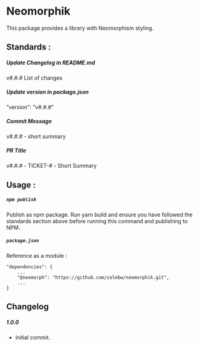 # Neomorphik

This package provides a library with Neomorphism styling.

## Standards :

##### Update Changelog in README.md
v#.#.# List of changes

##### Update version in package.json
"version": "v#.#.#"

##### Commit Message
v#.#.# - short summary

##### PR Title
v#.#.# - TICKET-# - Short Summary

## Usage :

##### `npm publish`
Publish as npm package. Run yarn build and ensure you have followed the standards section above before running this command and publishing to NPM.

##### `package.json`
Reference as a module :
```
"dependencies": {
    ...
    "@neomorph": "https://github.com/colebw/neomorphik.git",
    ...
}
```

## Changelog

##### 1.0.0
  - Initial commit.
